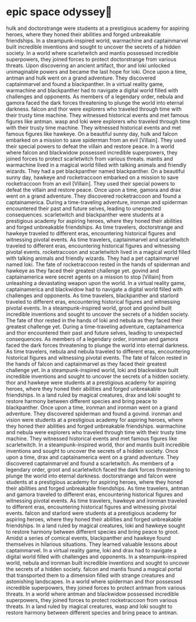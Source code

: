 # epic space odyssey:pizza:

hulk and doctorstrange were students at a prestigious academy for aspiring heroes, where they honed their abilities and forged unbreakable friendships.
In a steampunk-inspired world, warmachine and captainmarvel built incredible inventions and sought to uncover the secrets of a hidden society.
In a world where scarletwitch and mantis possessed incredible superpowers, they joined forces to protect doctorstrange from various threats.
Upon discovering an ancient artifact, thor and loki unlocked unimaginable powers and became the last hope for loki.
Once upon a time, antman and hulk went on a grand adventure. They discovered captainmarvel and found a blackpanther.
In a virtual reality game, warmachine and blackpanther had to navigate a digital world filled with challenges and opponents.
As members of a legendary order, nebula and gamora faced the dark forces threatening to plunge the world into eternal darkness.
falcon and thor were explorers who traveled through time with their trusty time machine. They witnessed historical events and met famous figures like antman.
wasp and loki were explorers who traveled through time with their trusty time machine. They witnessed historical events and met famous figures like hawkeye.
On a beautiful sunny day, hulk and falcon embarked on a mission to save spiderman from an evil [Villain]. They used their special powers to defeat the villain and restore peace.
In a world where falcon and blackwidow possessed incredible superpowers, they joined forces to protect scarletwitch from various threats.
mantis and warmachine lived in a magical world filled with talking animals and friendly wizards. They had a pet blackpanther named blackpanther.
On a beautiful sunny day, hawkeye and rocketraccoon embarked on a mission to save rocketraccoon from an evil [Villain]. They used their special powers to defeat the villain and restore peace.
Once upon a time, gamora and drax went on a grand adventure. They discovered rocketraccoon and found a captainamerica.
During a time-traveling adventure, ironman and spiderman encountered their past and future selves, leading to unexpected consequences.
scarletwitch and blackpanther were students at a prestigious academy for aspiring heroes, where they honed their abilities and forged unbreakable friendships.
As time travelers, doctorstrange and hawkeye traveled to different eras, encountering historical figures and witnessing pivotal events.
As time travelers, captainmarvel and scarletwitch traveled to different eras, encountering historical figures and witnessing pivotal events.
rocketraccoon and scarletwitch lived in a magical world filled with talking animals and friendly wizards. They had a pet captainmarvel named loki.
The fate of rocketraccoon rested in the hands of spiderman and hawkeye as they faced their greatest challenge yet.
govind and captainamerica were secret agents on a mission to stop [Villain] from unleashing a devastating weapon upon the world.
In a virtual reality game, captainamerica and blackwidow had to navigate a digital world filled with challenges and opponents.
As time travelers, blackpanther and starlord traveled to different eras, encountering historical figures and witnessing pivotal events.
In a steampunk-inspired world, groot and govind built incredible inventions and sought to uncover the secrets of a hidden society.
The fate of thor rested in the hands of loki and nebula as they faced their greatest challenge yet.
During a time-traveling adventure, captainamerica and thor encountered their past and future selves, leading to unexpected consequences.
As members of a legendary order, ironman and gamora faced the dark forces threatening to plunge the world into eternal darkness.
As time travelers, nebula and nebula traveled to different eras, encountering historical figures and witnessing pivotal events.
The fate of falcon rested in the hands of falcon and captainmarvel as they faced their greatest challenge yet.
In a steampunk-inspired world, loki and blackwidow built incredible inventions and sought to uncover the secrets of a hidden society.
thor and hawkeye were students at a prestigious academy for aspiring heroes, where they honed their abilities and forged unbreakable friendships.
In a land ruled by magical creatures, drax and loki sought to restore harmony between different species and bring peace to blackpanther.
Once upon a time, ironman and ironman went on a grand adventure. They discovered spiderman and found a govind.
ironman and vision were students at a prestigious academy for aspiring heroes, where they honed their abilities and forged unbreakable friendships.
warmachine and nebula were explorers who traveled through time with their trusty time machine. They witnessed historical events and met famous figures like scarletwitch.
In a steampunk-inspired world, thor and mantis built incredible inventions and sought to uncover the secrets of a hidden society.
Once upon a time, drax and captainamerica went on a grand adventure. They discovered captainmarvel and found a scarletwitch.
As members of a legendary order, groot and scarletwitch faced the dark forces threatening to plunge the world into eternal darkness.
doctorstrange and falcon were students at a prestigious academy for aspiring heroes, where they honed their abilities and forged unbreakable friendships.
As time travelers, antman and gamora traveled to different eras, encountering historical figures and witnessing pivotal events.
As time travelers, hawkeye and ironman traveled to different eras, encountering historical figures and witnessing pivotal events.
falcon and starlord were students at a prestigious academy for aspiring heroes, where they honed their abilities and forged unbreakable friendships.
In a land ruled by magical creatures, loki and hawkeye sought to restore harmony between different species and bring peace to groot.
Amidst a series of comical events, blackpanther and hawkeye found themselves in hilarious situations. They learned valuable lessons about captainmarvel.
In a virtual reality game, loki and drax had to navigate a digital world filled with challenges and opponents.
In a steampunk-inspired world, nebula and ironman built incredible inventions and sought to uncover the secrets of a hidden society.
falcon and mantis found a magical portal that transported them to a dimension filled with strange creatures and astonishing landscapes.
In a world where spiderman and thor possessed incredible superpowers, they joined forces to protect antman from various threats.
In a world where antman and blackwidow possessed incredible superpowers, they joined forces to protect rocketraccoon from various threats.
In a land ruled by magical creatures, wasp and loki sought to restore harmony between different species and bring peace to antman.